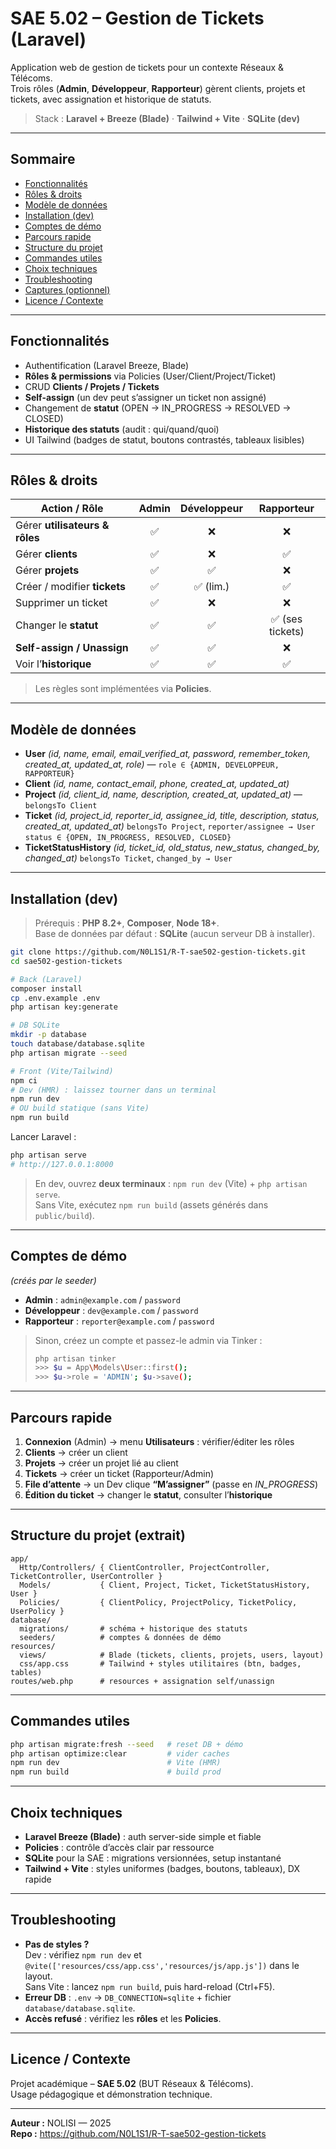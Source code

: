 # SAE 5.02 – Gestion de Tickets (Laravel)

Application web de gestion de tickets pour un contexte Réseaux & Télécoms.  
Trois rôles (**Admin**, **Développeur**, **Rapporteur**) gèrent clients, projets et tickets, avec assignation et historique de statuts.

> Stack : **Laravel + Breeze (Blade)** · **Tailwind + Vite** · **SQLite (dev)**

---

## Sommaire
- [Fonctionnalités](#fonctionnalités)
- [Rôles & droits](#rôles--droits)
- [Modèle de données](#modèle-de-données)
- [Installation (dev)](#installation-dev)
- [Comptes de démo](#comptes-de-démo)
- [Parcours rapide](#parcours-rapide)
- [Structure du projet](#structure-du-projet)
- [Commandes utiles](#commandes-utiles)
- [Choix techniques](#choix-techniques)
- [Troubleshooting](#troubleshooting)
- [Captures (optionnel)](#captures-optionnel)
- [Licence / Contexte](#licence--contexte)

---

## Fonctionnalités
- Authentification (Laravel Breeze, Blade)
- **Rôles & permissions** via Policies (User/Client/Project/Ticket)
- CRUD **Clients / Projets / Tickets**
- **Self-assign** (un dev peut s’assigner un ticket non assigné)
- Changement de **statut** (OPEN → IN_PROGRESS → RESOLVED → CLOSED)
- **Historique des statuts** (audit : qui/quand/quoi)
- UI Tailwind (badges de statut, boutons contrastés, tableaux lisibles)

---

## Rôles & droits

| Action / Rôle                      | Admin | Développeur | Rapporteur |
|-----------------------------------|:-----:|:-----------:|:----------:|
| Gérer **utilisateurs & rôles**    |  ✅   |      ❌      |     ❌      |
| Gérer **clients**                 |  ✅   |      ❌      |     ✅      |
| Gérer **projets**                 |  ✅   |      ✅      |     ❌      |
| Créer / modifier **tickets**      |  ✅   |   ✅ (lim.)  |     ✅      |
| Supprimer un ticket               |  ✅   |      ❌      |     ❌      |
| Changer le **statut**             |  ✅   |      ✅      |  ✅ (ses tickets) |
| **Self-assign / Unassign**        |  ✅   |      ✅      |     ❌      |
| Voir l’**historique**             |  ✅   |      ✅      |     ✅      |

> Les règles sont implémentées via **Policies**.

---

## Modèle de données
- **User** *(id, name, email, email_verified_at, password, remember_token, created_at, updated_at, role)* — `role ∈ {ADMIN, DEVELOPPEUR, RAPPORTEUR}`
- **Client** *(id, name, contact_email, phone, created_at, updated_at)*
- **Project** *(id, client_id, name, description, created_at, updated_at)* — `belongsTo Client`
- **Ticket** *(id, project_id, reporter_id, assignee_id, title, description, status, created_at, updated_at)* `belongsTo Project`, `reporter/assignee → User`
  `status ∈ {OPEN, IN_PROGRESS, RESOLVED, CLOSED}`
- **TicketStatusHistory** *(id, ticket_id, old_status, new_status, changed_by, changed_at)*  `belongsTo Ticket`, `changed_by → User`

---

## Installation (dev)

> Prérequis : **PHP 8.2+**, **Composer**, **Node 18+**.  
> Base de données par défaut : **SQLite** (aucun serveur DB à installer).

```bash
git clone https://github.com/N0L1S1/R-T-sae502-gestion-tickets.git
cd sae502-gestion-tickets

# Back (Laravel)
composer install
cp .env.example .env
php artisan key:generate

# DB SQLite
mkdir -p database
touch database/database.sqlite
php artisan migrate --seed

# Front (Vite/Tailwind)
npm ci
# Dev (HMR) : laissez tourner dans un terminal
npm run dev
# OU build statique (sans Vite)
npm run build
```

Lancer Laravel :
```bash
php artisan serve
# http://127.0.0.1:8000
```

> En dev, ouvrez **deux terminaux** : `npm run dev` (Vite) + `php artisan serve`.  
> Sans Vite, exécutez `npm run build` (assets générés dans `public/build`).

---

## Comptes de démo
*(créés par le seeder)*

- **Admin** : `admin@example.com` / `password`  
- **Développeur** : `dev@example.com` / `password`  
- **Rapporteur** : `reporter@example.com` / `password`

> Sinon, créez un compte et passez-le admin via Tinker :
> ```bash
> php artisan tinker
> >>> $u = App\Models\User::first();
> >>> $u->role = 'ADMIN'; $u->save();
> ```

---

## Parcours rapide
1. **Connexion** (Admin) → menu **Utilisateurs** : vérifier/éditer les rôles  
2. **Clients** → créer un client  
3. **Projets** → créer un projet lié au client  
4. **Tickets** → créer un ticket (Rapporteur/Admin)  
5. **File d’attente** → un Dev clique **“M’assigner”** (passe en *IN_PROGRESS*)  
6. **Édition du ticket** → changer le **statut**, consulter l’**historique**

---

## Structure du projet (extrait)
```
app/
  Http/Controllers/ { ClientController, ProjectController, TicketController, UserController }
  Models/           { Client, Project, Ticket, TicketStatusHistory, User }
  Policies/         { ClientPolicy, ProjectPolicy, TicketPolicy, UserPolicy }
database/
  migrations/       # schéma + historique des statuts
  seeders/          # comptes & données de démo
resources/
  views/            # Blade (tickets, clients, projets, users, layout)
  css/app.css       # Tailwind + styles utilitaires (btn, badges, tables)
routes/web.php      # resources + assignation self/unassign
```

---

## Commandes utiles
```bash
php artisan migrate:fresh --seed   # reset DB + démo
php artisan optimize:clear         # vider caches
npm run dev                        # Vite (HMR)
npm run build                      # build prod
```

---

## Choix techniques
- **Laravel Breeze (Blade)** : auth server-side simple et fiable  
- **Policies** : contrôle d’accès clair par ressource  
- **SQLite** pour la SAE : migrations versionnées, setup instantané  
- **Tailwind + Vite** : styles uniformes (badges, boutons, tableaux), DX rapide

---

## Troubleshooting
- **Pas de styles ?**  
  Dev : vérifiez `npm run dev` et `@vite(['resources/css/app.css','resources/js/app.js'])` dans le layout.  
  Sans Vite : lancez `npm run build`, puis hard-reload (Ctrl+F5).
- **Erreur DB** : `.env` → `DB_CONNECTION=sqlite` + fichier `database/database.sqlite`.  
- **Accès refusé** : vérifiez les **rôles** et les **Policies**.


---

## Licence / Contexte
Projet académique – **SAE 5.02** (BUT Réseaux & Télécoms).  
Usage pédagogique et démonstration technique.

---

**Auteur :** NOLISI — 2025  
**Repo :** https://github.com/N0L1S1/R-T-sae502-gestion-tickets
